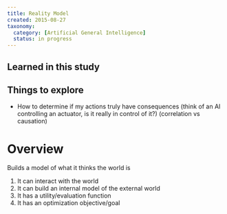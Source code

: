 ```yaml
---
title: Reality Model
created: 2015-08-27
taxonomy:
  category: [Artificial General Intelligence]
  status: in progress
---
```


## Learned in this study

## Things to explore

* How to determine if my actions truly have consequences (think of an AI controlling an actuator, is it really in control of it?) (correlation vs causation)

# Overview

Builds a model of what it thinks the world is

1. It can interact with the world
2. It can build an internal model of the external world
3. It has a utility/evaluation function
4. It has an optimization objective/goal
